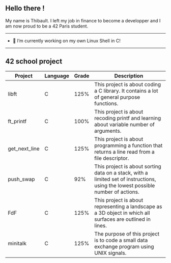 ## Hello there !

My name is Thibault. I left my job in finance to become a developper and I am now proud to be a 42 Paris student. 

---
- 🔭 I’m currently working on my own Linux Shell in C!
---
## 42 school project

| Project  |Language| Grade          | Description|
| -------- |--------| -------------- |------------|
| libft    |C| 125%           | This project is about coding a C library. It contains a lot of general purpose functions.
| ft_printf|C| 100%           | This project is about recoding printf and learning about variable number of arguments.
| get_next_line |C| 125% | This project is about programming a function that returns a line read from a file descriptor.
| push_swap |C| 92% | This project is about sorting data on a stack, with a limited set of instructions, using the lowest possible number of actions.
| FdF |C| 125% | This project is about representing a landscape as a 3D object in which all surfaces are outlined in lines.
| minitalk |C| 125% |The purpose of this project is to code a small data exchange program using UNIX signals.


<!--
**Noulens/Noulens** is a ✨ _special_ ✨ repository because its `README.md` (this file) appears on your GitHub profile.

Here are some ideas to get you started:

- 🔭 I’m currently working on ...
- 🌱 I’m currently learning ...
- 👯 I’m looking to collaborate on ...
- 🤔 I’m looking for help with ...
- 💬 Ask me about ...
- 📫 How to reach me: ...
- ⚡ Fun fact: ...
-->
